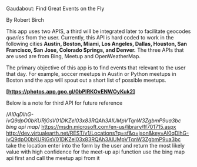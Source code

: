 Gaudabout: Find Great Events on the Fly

By Robert Birch

This app uses two APIS, a third will be integrated later to facilitate geocodes _queries_ from the user. Currently, this API is hard coded to work
 in the following cities **Austin, Boston, Miami, Los Angeles, Dallas, Houston, San Francisco, San Jose, Colorado Springs, 
and Denver.** The three APIs that are used are from Bing, Meetup and OpenWeatherMap.

The primary objective of this app is to find events that relevant to the user that day. For example, soccer meetups in Austin or 
Python meetups in Boston and the app will spout out a short list of possible meetups.

**[https://photos.app.goo.gl/0bPlRKOvENWOyKuk2]**

Below is a note for third API for future reference

/*Al0qDlhG-ivQ9dpO0bKURjGsV01DKZel03x83RQAh3AlUMpVTqnW3ZgbmP9ua3bc bing api map*/
https://msdn.microsoft.com/en-us/library/ff701715.aspx
http://dev.virtualearth.net/REST/v1/Locations?q=sf&o=json&key=Al0qDlhG-ivQ9dpO0bKURjGsV01DKZel03x83RQAh3AlUMpVTqnW3ZgbmP9ua3bc
take the location enter into the form by the user and return the most likely value with high confidence for the meet-up api function
use the bing map api first and call the meetup api from it

